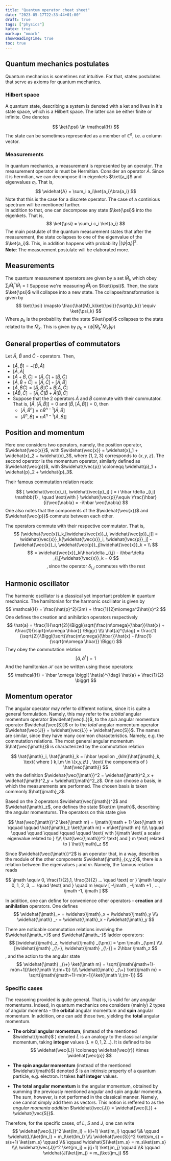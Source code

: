 ```yaml
---
title: "Quantum operator cheat sheet"
date: "2023-05-17T22:33:44+01:00"
draft: true
tags: ["physics"]
katex: true
markup: "mmark" 
showReadingTime: true
toc: true
---
```

## Quantum mechanics postulates 
Quantum mechanics is sometimes not intuitive. For that, states postulates that serve as axioms for quantum mechanics.
### Hilbert space 
A quantum state, describing a system is denoted with a ket and lives in it's state space, which is a Hilbert space.
The latter can be either finite or infinite. One denotes

$$
\ket{\psi} \in \mathcal{H} 
$$
The state can be sometimes represented as a member of $\mathbb{C}^d$, i.e. a column vector.

### Measurements
In quantum mechanics, a measurement is represented by an operator. 
The measurement operator is must be Hermitian. Consider an operator
$\hat{A}$. Since it is hermitian, we can decompose it in eigenkets $\ket{a_i}$ and eigenvalues $a_i$.
That is, 
$$
\widehat{A} = \sum_i a_i\ket{a_i}\bra{a_i}
$$
Note that this is the case for a discrete operator. The case of a continious spectrum will be mentioned further.\
In addition to that, one can decompose any state $\ket{\psi}$ into the eigenkets. 
That is, 
$$
\ket{\psi} = \sum_i c_i \ket{a_i}
$$
The main postulate of the quantum measurement states that after the measurement, the state collapses 
to one of the eigenvalue of the $\ket{a_i}$. This, in addition happens with probability $|\langle \psi | a_i \rangle|^2$. \
**Note**: The measurement postulate will be elaborated more.

## Measurements
The quantum measurement operators are given by a set $\hat{M}_i$, which obey $\sum_i \hat{M}^{\dag}_i \hat{M}_i = \mathbb{I}$
Suppose we're measuring $\hat{M}_i$ on $\ket{\psi}$. Then, the state $\ket{\psi}$ will collapse into a new state.
The collapse/transformation is given by 
$$
\ket{\psi} \mapsto \frac{\hat{M}_k\ket{\psi}}{\sqrt{p_k}} \equiv \ket{\psi_k}
$$
Where $p_k$ is the probability that the state $\ket{\psi}$ collapses to the state related to the $\hat{M}_k$.
This is given by 
$p_k = \langle \psi | \hat{M}_k^{\dag} \hat{M}_k | \psi \rangle$

## General properties of commutators
Let $\hat{A}$, $\hat{B}$ and $\hat{C}$ - operators. Then, 

- $[\widehat{A}, \widehat{B}]=-[\widehat{B}, \widehat{A}]$
- $[\widehat{A}, \widehat{A}]$
- $[\widehat{A}+\widehat{B}, \widehat{C}] = [\widehat{A}, \widehat{C}] + [\widehat{B}, \widehat{C}]$ 
- $[\widehat{A}, \widehat{B}+\widehat{C}] = [\widehat{A}, \widehat{C}] + [\widehat{A}, \widehat{B}]$
- $[\widehat{A}, \widehat{B}\widehat{C}] = [\widehat{A}, \widehat{B}]\widehat{C}+\widehat{B}[\widehat{A}, \widehat{C}]$
- $[\widehat{A}\widehat{B}, \widehat{C}] = [\widehat{A}, \widehat{C}]\widehat{B} + \widehat{A}[\widehat{B}, \widehat{C}]$
- Suppose that the 2 operators $\widehat{A}$ and $\widehat{B}$ commute with their commutator. That is, $[\widehat{A},[\widehat{A},\widehat{B}]]=0$ 
and $[\widehat{B},[\widehat{A},\widehat{B}]]=0$, then 
  - $[\widehat{A}, \widehat{B}^n] = n\widehat{B}^{n-1}[\widehat{A}, \widehat{B}]$
  - $[\widehat{A}^{n}, \widehat{B}] = n\widehat{A}^{n-1}[\widehat{A}, \widehat{B}]]$

## Position and momentum
Here one considers two operators, namely, the position operator, $\widehat{\vec{x}}$, with $\widehat{\vec{x}} = \widehat{x}_1 + \widehat{x}_2 + \widehat{x}_3$, 
where $\{1,2,3\}$ corresponds to $\{x,y,z\}$. The second operator is the momentum operator, similarly defined as $\widehat{\vec{p}}$, 
with $\widehat{\vec{p}} \coloneqq \widehat{p}_1 + \widehat{p}_2 + \widehat{p}_3$. 

Their famous commutation relation reads:

$$ [ \widehat{\vec{x}_i}, \widehat{\vec{p}_j} ] = i \hbar \delta _{i,j} \mathbb{1}
, \quad \text{with } \widehat{\vec{p}}\equiv \frac{\hbar}{i}\vec{\nabla} = -i\hbar \vec{\nabla} $$ 
One also notes that the components of the $\widehat{\vec{x}}$ and $\widehat{\vec{p}}$ commute between each other.

The operators commute with their respective commutator. That is, 
$$ [\widehat{\vec{x}}_k,[\widehat{\vec{x}}_i, \widehat{\vec{p}}_j]] =
\widehat{\vec{x}}_k[\widehat{\vec{x}}_i, \widehat{\vec{p}}_j] - [\widehat{\vec{x}}_i, \widehat{\vec{p}}_j]\widehat{\vec{x}}_k = \\ $$
$$ 
= \widehat{\vec{x}}_ki\hbar\delta _{i,j} - i\hbar\delta _{i,j}\widehat{\vec{x}}_k = 0 $$
 $$ \qquad \qquad, \text{since the operator } \delta _{i,j} \text{ commutes with the rest} $$

## Harmonic oscillator
The harmonic oscillator is a classical yet important problem in quantum mechanics. 
The hamiltonian for the harmonic oscillator is given by 
$$
\mathcal{H} = \frac{\hat{p}^2}{2m} + \frac{1}{2}m\omega^2\hat{x}^2
$$
One defines the creation and anihilation operators respectively
$$
\hat{a} = \frac{1}{\sqrt{2}}\Biggl(\sqrt{\frac{m\omega}{\hbar}}\hat{x} + i\frac{1}{\sqrt{m\omega \hbar}} \Biggr) \\\\
\hat{a}^{\dag} = \frac{1}{\sqrt{2}}\Biggl(\sqrt{\frac{m\omega}{\hbar}}\hat{x} - i\frac{1}{\sqrt{m\omega \hbar}} \Biggr) 
$$
They obey the commutation relation 
$$
[\hat{a}, \hat{a}^{\dag}] = 1
$$
And the hamiltonian $\mathcal{H}$ can be written using those operators:
$$
\mathcal{H} = \hbar \omega \biggl( \hat{a}^{\dag} \hat{a} + \frac{1}{2} \biggr)
$$


## Momentum operator
The angular operator may refer to different notions, since it is quite a general formulation. Namely, this may refer to 
the *orbital* angular momentum operator $\widehat{\vec{L}}$, to the *spin* angular momentum operator $\widehat{\vec{S}}$ or 
to the *total* angular momentum operator $\widehat{\vec{J}} = \widehat{\vec{L}} + \widehat{\vec{S}}$.
The names are similar, since they have many common characteristics. Namely, e.g. the commutation relations. 
The most general angular momentum $\hat{\vec{\jmath}}$ is characterized by the commutation relation 

$$ \hat{\jmath}_i, \hat{\jmath}_k  = i\hbar \epsilon _{klm}\hat{\jmath}_k, \text{ where } k,l,m \in \{x,y,z\} , \text{ the components of } \hat{\vec{\jmath}}
$$
with the definition $\widehat{\vec{\jmath}}^2 = \widehat{\jmath}^2_x + \widehat{\jmath}^2_y + \widehat{\jmath}^2_z$. One 
can choose a basis, in which the measurements are performed. The chosen basis is taken commonly $\hat{\jmath}_z$. 

Based on the 2 operators $\widehat{\vec{\jmath}}^2$ and $\widehat{\jmath}_z$, one defines the state $\ket{m \jmath}$, 
describing the angular momentums. The operators on this state give

$$ \hat{\vec{\jmath}}^2 \ket{\jmath m} = \jmath(\jmath + 1) \ket{\jmath m} \qquad \qquad 
\hat{\jmath}_z \ket{\jmath m}
 = m\ket{\jmath m} \\\\
\qquad \qquad \qquad \qquad \qquad \qquad \text{ with }\jmath \text{ a scalar eigenvalue related to } \\\\ 
\hat{\vec{\jmath}}^2 \text{  and } m \text{ related to } \hat{\jmath}_z 
$$

Since $\widehat{\vec{\jmath}}^2$ is an operator that, in a way, describes the module of the other components 
$\widehat{\jmath}_{x,y,z}$, there is a relation between the eigenvalues $\jmath$ and $m$. Namely, the famous relation reads

$$
\jmath \equiv 0, \frac{1}{2},1, \frac{3}{2} ... 
\quad \text{ or } \jmath
\equiv 0, 1, 2, 3, ... \quad \text{ and } \quad m \equiv [ -\jmath , -\jmath +1 , ..., \jmath -1, \jmath ]
$$

In addition, one can define for convenience other operators - __creation__ and __anihilation__ operators. One defines 
$$
\widehat{\jmath}_+  = \widehat{\jmath}_x + i\widehat{\jmath}_y \\\\
\widehat{\jmath} _- = \widehat{\jmath}_x - i\widehat{\jmath}_y
$$

There are noticable commutation relations involving the $\widehat{\jmath_+}$ and $\widehat{\jmath_-}$ ladder operators:
$$
[\widehat{\jmath}_z, \widehat{\jmath} _{\pm}] = \pm \jmath _{\pm} \\\\
[\widehat{\jmath} _{\+}, \widehat{\jmath} _{\-}] = 2\hbar \jmath_z
$$
, and the action to the angular state
$$
\widehat{\jmath} _{\+} \ket{\jmath m} = \sqrt{\jmath(\jmath+1)-m(m+1)}\ket{\jmath \\;(m+1)} \\\\
\widehat{\jmath} _{\+} \ket{\jmath m} = \sqrt{\jmath(\jmath+1)-m(m-1)}\ket{\jmath \\;(m-1)}
$$

### Specific cases

The reasoning provided is quite general. That is, is valid for any angular momentums. Indeed, in quantum mechanics 
one considers (mainly) 2 types of angular momenta - the __orbital__ angular momentum and __spin__ angular momentum. 
In addition, one can add those two, yielding the __total__ angular momentum.

- __The orbital angular momentum__, (instead of the mentioned $\widehat{\jmath}$ ) denoted $\widehat{L}$ is an analogy to the classical 
angular momentum, taking __integer__ values ($L\equiv 0,1,2...$). It is defined to be 
$$
\widehat{\vec{L}} \coloneqq \widehat{\vec{r}} \times \widehat{\vec{p}}
$$


- __The spin angular momentum__ (instead of the mentioned $\widehat{\jmath}$) denoted $\widehat{S}$ is an 
intrinsic property of a quantum particle, e.g. electron. It takes __half integer__ values.

- __The total angular momentum__ is the angular momentum, obtained by summing the previously mentioned angular and spin 
angular momenta. The sum, however, is not performed in the classical manner. Namely, one cannot simply add them as vectors. 
This notion is reffered to as the _angular momenta addition_ $\widehat{\vec{J}} = \widehat{\vec{L}} + \widehat{\vec{S}}$.

Therefore, for the specific cases, of $L$, $S$ and $J$, one can write 
$$
\widehat{\vec{L}}^2 \ket{lm_l} = l(l+1) \ket{lm_l} \qquad \\& \qquad \widehat{L}\ket{lm_l} = m_l\ket{lm_l} \\\\
\widehat{\vec{S}}^2 \ket{sm_s} = s(s+1) \ket{sm_s} \qquad \\& \qquad \widehat{S}\ket{sm_s} = m_s\ket{sm_s} \\\\
\widehat{\vec{J}}^2 \ket{jm_j} = j(j+1) \ket{jm_j} \qquad \\& \qquad \widehat{J}\ket{jm_j} = m_j\ket{jm_j} 
$$















